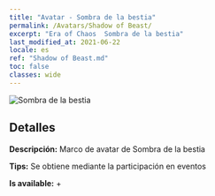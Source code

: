```yaml
---
title: "Avatar - Sombra de la bestia"
permalink: /Avatars/Shadow of Beast/
excerpt: "Era of Chaos  Sombra de la bestia"
last_modified_at: 2021-06-22
locale: es
ref: "Shadow of Beast.md"
toc: false
classes: wide
---
```

 ![Sombra de la bestia](/images/a/avatarFrame_79.png)

## Detalles

 **Descripción:** Marco de avatar de Sombra de la bestia 

 **Tips:** Se obtiene mediante la participación en eventos 

 **Is available:**  + 

